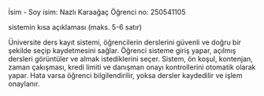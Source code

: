 İsim - Soy isim: Nazlı Karaağaç
Öğrenci no: 250541105

sistemin kısa açıklaması (maks. 5-6 satır)

Üniversite ders kayıt sistemi, öğrencilerin derslerini güvenli ve doğru bir şekilde seçip kaydetmesini sağlar. Öğrenci sisteme giriş yapar, açılmış dersleri görüntüler ve almak istediklerini seçer. Sistem, ön koşul, kontenjan, zaman çakışması, kredi limiti ve danışman onayı kontrollerini otomatik olarak yapar. Hata varsa öğrenci bilgilendirilir, yoksa dersler kaydedilir ve işlem onaylanır.
